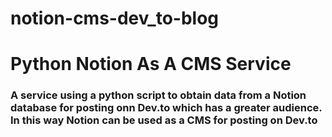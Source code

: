 # notion-cms-dev_to-blog

# Python Notion As A CMS Service

### A service using a python script to obtain data from a Notion database for posting onn Dev.to which has a greater audience. In this way Notion can be used as a CMS for posting on Dev.to
